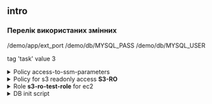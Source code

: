 
## intro
### Перелік використаних змінних
/demo/app/ext_port
/demo/db/MYSQL_PASS
/demo/db/MYSQL_USER

tag 'task' value 3


<details>
	<summary>Policy access-to-ssm-parameters</summary>
	{
		"Version": "2012-10-17",
		"Statement": [
			{
				"Sid": "SSMListParams",
				"Effect": "Allow",
				"Action": [
					"ssm:DescribeParameters"
				],
				"Resource": "*"
			},
			{
				"Sid": "SSMGetParams",
				"Effect": "Allow",
				"Action": [
					"ssm:GetParameter",
					"ssm:GetParameters"
				],
				"Resource": "arn:aws:ssm:eu-central-1:872907144139:parameter/demo/db/*",
				"Condition": {
					"StringEquals": {
						"aws:PrincipalTag/Project": "demo-ssm"
					}
				}
			}
		]
	}
</details>
<details>
	<summary>Policy for s3 readonly access <b>S3-RO</b></summary>
		{
			"Version": "2012-10-17",
			"Statement": [
				{
					"Sid": "SSMListParams",
					"Effect": "Allow",
					"Action": [
						"s3:DescribeJob",
						"s3:Get*",
						"s3:List*"
					],
					"Resource": "*"
				}
			]
		}
</details>
<details>
	<summary>Role <b>s3-ro-test-role</b> for ec2</summary>
	{
		"Version": "2012-10-17",
		"Statement": [
			{
				"Effect": "Allow",
				"Principal": {
					"Service": "ec2.amazonaws.com"
				},
				"Action": "sts:AssumeRole"
			}
		]
	}
</details>
<details>
	<summary>DB init script</summary>
	```bash
	#!/bin/bash

	# Update package index
	sudo apt-get update

	# Install MariaDB
	sudo apt-get install mariadb-server awscli -y

	# Start MariaDB service
	sudo systemctl start mariadb

	# Enable MariaDB to start on boot
	sudo systemctl enable mariadb

	# Get parameters from AWS Systems Manager Parameter Store
	MYSQL_USER=$(aws ssm get-parameter --name "/demo/db/MYSQL_USER" --query "Parameter.Value" --output text --with-decryption)
	MYSQL_PASS=$(aws ssm get-parameter --name "/demo/db/MYSQL_PASS" --query "Parameter.Value" --output text --with-decryption)

	# Set root password for MariaDB 
	sudo mysqladmin -u root password "${MYSQL_PASS}"

	# Create a new database
	sudo mysql -u root -p"${MYSQL_PASS}" -e "CREATE DATABASE hillelDB;"

	# Create a new user
	sudo mysql -u root -p"${MYSQL_PASS}" -e "CREATE USER '${MYSQL_USER}'@'localhost' IDENTIFIED BY '${MYSQL_PASS}';"

	# Grant privileges to the new user for the new database
	sudo mysql -u root -p"${MYSQL_PASS}" -e "GRANT ALL PRIVILEGES ON hillelDB.* TO '${MYSQL_USER}'@'localhost';"

	# Flush privileges
	sudo mysql -u root -p"${MYSQL_PASS}" -e "FLUSH PRIVILEGES;"

	# Restart MariaDB service
	sudo systemctl restart mariadb

	echo "MariaDB installation, database creation, and user setup completed."
	```
</details>